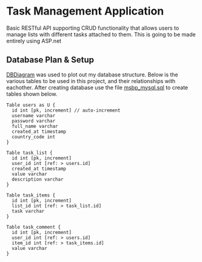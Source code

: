 # Task Management Application
Basic RESTful API supporting CRUD functionality that allows users to manage lists with different tasks attached to them. This is going to be made entirely using ASP.net 


## Database Plan & Setup
[DBDiagram](https://dbdiagram.io) was used to plot out my database structure. Below is the various tables to be used in this project, and their relationships with eachother.
After creating database use the file [msbp_mysql.sql](./msbp_mysql.sql) to create tables shown below.

```
Table users as U {
  id int [pk, increment] // auto-increment
  username varchar
  password varchar
  full_name varchar
  created_at timestamp
  country_code int
}

Table task_list {
  id int [pk, increment]
  user_id int [ref: > users.id]
  created_at timestamp
  value varchar
  description varchar
}

Table task_items {
  id int [pk, increment]
  list_id int [ref: > task_list.id]
  task varchar
}

Table task_comment {
  id int [pk, increment]
  user_id int [ref: > users.id]
  item_id int [ref: > task_items.id]
  value varchar
}
```

